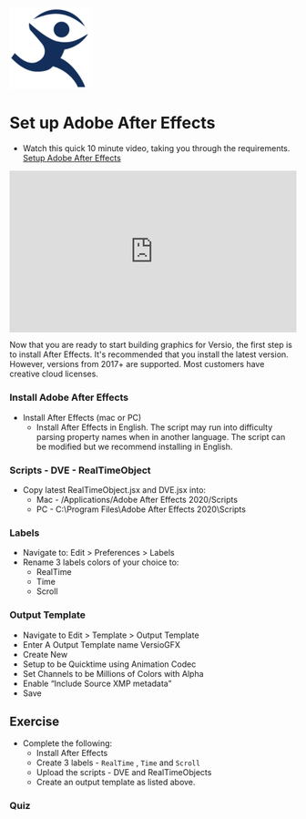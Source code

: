 <!--
Title : 2093924623_setup_after_effects_tutorial

- Created : 2022-01-03 12:40
- Updated :
- Author : James Rivers
- Written against (version):
- Sources :
- Author Notes :
- Tags : [!versio_graphics_moc](../../!versio_graphics_moc.md)
-->
![](attachments/Pasted%20image%2020220414173440.png)
# Set up Adobe After Effects
- Watch this quick 10 minute video, taking you through the requirements. [Setup Adobe After Effects](https://vimeo.com/661166181/f5c48784d3) 

<div style="padding:56.25% 0 0 0;position:relative;"><iframe src="https://player.vimeo.com/video/661166181?h=f5c48784d3&amp;badge=0&amp;autopause=0&amp;player_id=0&amp;app_id=58479" frameborder="0" allow="autoplay; fullscreen; picture-in-picture" allowfullscreen style="position:absolute;top:0;left:0;width:100%;height:100%;" title="2126343277-After_effects_setup-2021-12-29"></iframe></div><script src="https://player.vimeo.com/api/player.js"></script>



Now that you are ready to start building graphics for Versio, the first step is to install After Effects. It's recommended that you install the latest version. However, versions from 2017+ are supported. Most customers have creative cloud licenses.

### Install Adobe After Effects
-   Install After Effects (mac or PC)
	- Install After Effects in English. The script may run into difficulty parsing property names when in another language. The script can be modified but we recommend installing in English.

### Scripts - DVE - RealTimeObject
- Copy latest RealTimeObject.jsx and DVE.jsx into:
	- Mac - /Applications/Adobe After Effects 2020/Scripts
	- PC - C:\Program Files\Adobe After Effects 2020\Scripts

### Labels
- Navigate to: Edit > Preferences > Labels
- Rename 3 labels colors of your choice to:
	- RealTime
	- Time
	- Scroll

### Output Template
- Navigate to Edit > Template  > Output Template
- Enter A Output Template name VersioGFX 
- Create New
- Setup to be Quicktime using Animation Codec
- Set Channels to be Millions of Colors with Alpha
- Enable “Include Source XMP metadata”
- Save

## Exercise 
- Complete the following:
	- Install After Effects
	- Create 3 labels - `RealTime` , `Time` and `Scroll`
	- Upload the scripts - DVE and RealTimeObjects
	- Create an output template as listed above.

### Quiz

<script id="shoutscript" type="text/javascript" src="https://freeonlinesurveys.com/ShoutEmbed/embed.min.js"></script>
<div shout-embed sh-form="WP1bXUqs"></div>


